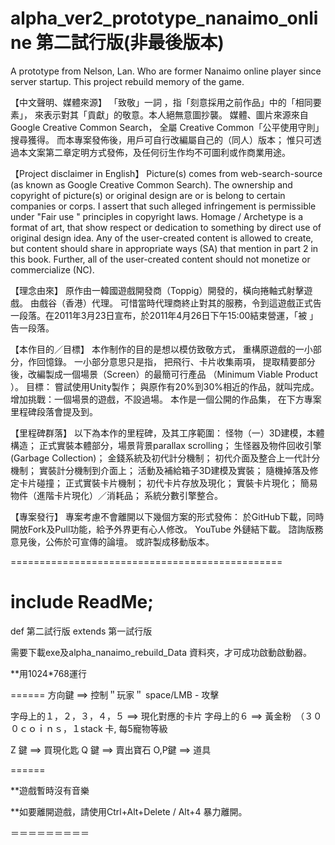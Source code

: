 # alpha_ver2_prototype_nanaimo_online 第二試行版(非最後版本)

A prototype from Nelson, Lan. Who are former Nanaimo online player since server startup. This project rebuild memory of the game.

【中文聲明、媒體來源】 「致敬」一詞 ，指「刻意採用之前作品」中的「相同要素」， 來表示對其「貢獻」的敬意。本人絕無意圖抄襲。 媒體、圖片來源來自Google Creative Common Search， 全屬 Creative Common「公平使用守則」搜尋獲得。 而本專案發佈後，用戶可自行改編屬自己的（同人）版本； 惟只可透過本文案第二章定明方式發佈，及任何衍生作均不可圖利或作商業用途。

【Project disclaimer in English】 Picture(s) comes from web-search-source (as known as Google Creative Common Search). The ownership and copyright of picture(s) or original design are or is belong to certain companies or corps. I assert that such alleged infringement is permissible under "Fair use " principles in copyright laws. Homage / Archetype is a format of art, that show respect or dedication to something by direct use of original design idea. Any of the user-created content is allowed to create, but content should share in appropriate ways (SA) that mention in part 2 in this book. Further, all of the user-created content should not monetize or commercialize (NC).

【理念由來】 原作由一韓國遊戲開發商（Toppig）開發的，橫向捲軸式射擊遊戲。 由戲谷（香港）代理。 可惜當時代理商終止對其的服務，令到這遊戲正式告一段落。在2011年3月23日宣布，於2011年4月26日下午15:00結束營運，「被 」告一段落。

【本作目的／目標】 本作制作的目的是想以模仿致敬方式， 重構原遊戲的一小部分，作回憶錄。 一小部分意思只是指， 把飛行、卡片收集兩項， 提取精要部分後，改編製成一個場景（Screen）的最簡可行產品 （Minimum Viable Product ）。 目標： 嘗試使用Unity製作； 與原作有20%到30%相近的作品，就叫完成。 增加挑戰：一個場景的遊戲，不設過場。 本作是一個公開的作品集， 在下方專案里程碑段落會提及到。

【里程碑群落】 以下為本作的里程碑，及其工序範圍： 怪物（一）3D建模，本體構造； 正式實裝本體部分，場景背景parallax scrolling； 生怪器及物件回收引擎(Garbage Collection)； 金錢系統及初代計分機制； 初代介面及整合上一代計分機制； 實裝計分機制到介面上； 活動及補給箱子3D建模及實裝； 隨機掉落及修定卡片碰撞； 正式實裝卡片機制； 初代卡片存放及現化； 實裝卡片現化； 簡易物件（進階卡片現化）／消耗品； 系統分數引擎整合。

【專案發行】 專案考慮不會離開以下幾個方案的形式發佈： 於GitHub下載，同時開放Fork及Pull功能，給予外界更有心人修改。 YouTube 外鏈結下載。 諮詢版務意見後，公佈於可宣傳的論壇。 或許製成移動版本。


===============================================
# include  ReadMe; 
def 第二試行版 extends 第一試行版

需要下載exe及alpha_nanaimo_rebuild_Data 資料夾，才可成功啟動啟動器。

**用1024*768運行

======
方向鍵 ==> 控制＂玩家＂
space/LMB - 攻擊

字母上的１，２，３，４，５ ==> 現化對應的卡片
字母上的６ ==> 黃金粉　（３００ｃｏｉｎｓ，１stack 卡, 每5寵物等級

Z 鍵 ==> 買現化匙
Q 鍵 ==> 賣出寶石
O,P鍵 ==> 道具

======

**遊戲暫時沒有音樂

**如要離開遊戲，請使用Ctrl+Alt+Delete / Alt+4 暴力離開。

＝＝＝＝＝＝＝＝＝
